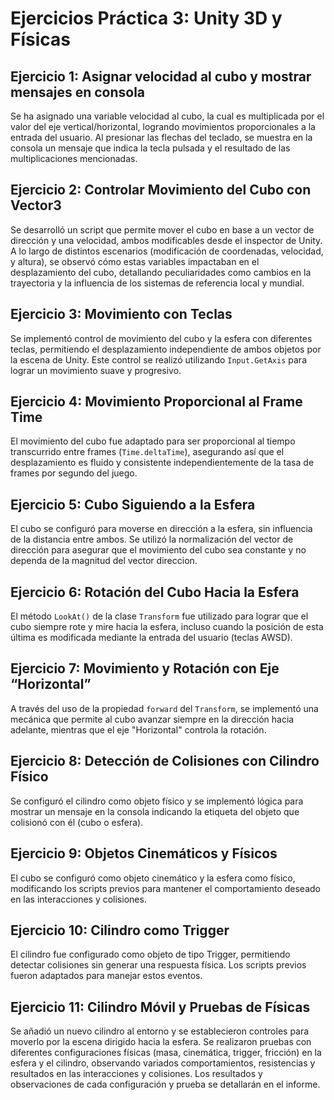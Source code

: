 # Ejercicios Práctica 3: Unity 3D y Físicas

## Ejercicio 1: Asignar velocidad al cubo y mostrar mensajes en consola
Se ha asignado una variable velocidad al cubo, la cual es multiplicada por el valor del eje vertical/horizontal, logrando movimientos proporcionales a la entrada del usuario. Al presionar las flechas del teclado, se muestra en la consola un mensaje que indica la tecla pulsada y el resultado de las multiplicaciones mencionadas.

## Ejercicio 2: Controlar Movimiento del Cubo con Vector3
Se desarrolló un script que permite mover el cubo en base a un vector de dirección y una velocidad, ambos modificables desde el inspector de Unity. A lo largo de distintos escenarios (modificación de coordenadas, velocidad, y altura), se observó cómo estas variables impactaban en el desplazamiento del cubo, detallando peculiaridades como cambios en la trayectoria y la influencia de los sistemas de referencia local y mundial.

## Ejercicio 3: Movimiento con Teclas
Se implementó control de movimiento del cubo y la esfera con diferentes teclas, permitiendo el desplazamiento independiente de ambos objetos por la escena de Unity. Este control se realizó utilizando `Input.GetAxis` para lograr un movimiento suave y progresivo.

## Ejercicio 4: Movimiento Proporcional al Frame Time
El movimiento del cubo fue adaptado para ser proporcional al tiempo transcurrido entre frames (`Time.deltaTime`), asegurando así que el desplazamiento es fluido y consistente independientemente de la tasa de frames por segundo del juego.

## Ejercicio 5: Cubo Siguiendo a la Esfera
El cubo se configuró para moverse en dirección a la esfera, sin influencia de la distancia entre ambos. Se utilizó la normalización del vector de dirección para asegurar que el movimiento del cubo sea constante y no dependa de la magnitud del vector direccion.

## Ejercicio 6: Rotación del Cubo Hacia la Esfera
El método `LookAt()` de la clase `Transform` fue utilizado para lograr que el cubo siempre rote y mire hacia la esfera, incluso cuando la posición de esta última es modificada mediante la entrada del usuario (teclas AWSD).

## Ejercicio 7: Movimiento y Rotación con Eje “Horizontal”
A través del uso de la propiedad `forward` del `Transform`, se implementó una mecánica que permite al cubo avanzar siempre en la dirección hacia adelante, mientras que el eje "Horizontal" controla la rotación.

## Ejercicio 8: Detección de Colisiones con Cilindro Físico
Se configuró el cilindro como objeto físico y se implementó lógica para mostrar un mensaje en la consola indicando la etiqueta del objeto que colisionó con él (cubo o esfera).

## Ejercicio 9: Objetos Cinemáticos y Físicos
El cubo se configuró como objeto cinemático y la esfera como físico, modificando los scripts previos para mantener el comportamiento deseado en las interacciones y colisiones.

## Ejercicio 10: Cilindro como Trigger
El cilindro fue configurado como objeto de tipo Trigger, permitiendo detectar colisiones sin generar una respuesta física. Los scripts previos fueron adaptados para manejar estos eventos.

## Ejercicio 11: Cilindro Móvil y Pruebas de Físicas
Se añadió un nuevo cilindro al entorno y se establecieron controles para moverlo por la escena dirigido hacia la esfera. Se realizaron pruebas con diferentes configuraciones físicas (masa, cinemática, trigger, fricción) en la esfera y el cilindro, observando variados comportamientos, resistencias y resultados en las interacciones y colisiones. Los resultados y observaciones de cada configuración y prueba se detallarán en el informe.
